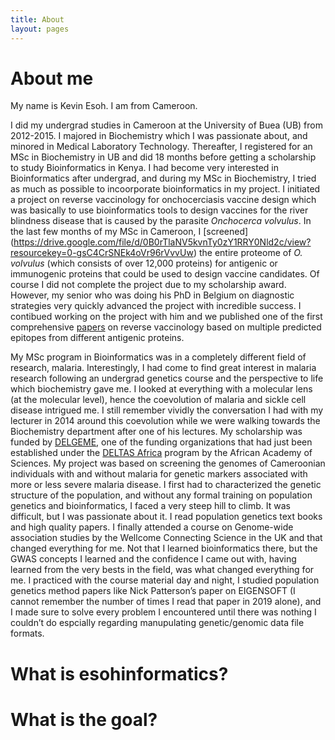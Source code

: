 ```yaml
---
title: About
layout: pages
---
```


About me
========

My name is Kevin Esoh. I am from Cameroon.

I did my undergrad studies in Cameroon at the University of Buea (UB)
from 2012-2015. I majored in Biochemistry which I was passionate about,
and minored in Medical Laboratory Technology. Thereafter, I registered
for an MSc in Biochemistry in UB and did 18 months before getting a
scholarship to study Bioinformatics in Kenya. I had become very
interested in Bioinformatics after undergrad, and during my MSc in
Biochemistry, I tried as much as possible to incoorporate bioinformatics
in my project. I initiated a project on reverse vaccinology for
onchocerciasis vaccine design which was basically to use bioinformatics
tools to design vaccines for the river blindness disease that is caused
by the parasite *Onchocerca volvulus*. In the last few months of my MSc
in Cameroon, I [screened](<a href="https://drive.google.com/file/d/0B0rTlaNV5kvnTy0zY1RRY0Nld2c/view?resourcekey=0-gsC4CrSNEk4oVr96rVvvUw" class="uri">https://drive.google.com/file/d/0B0rTlaNV5kvnTy0zY1RRY0Nld2c/view?resourcekey=0-gsC4CrSNEk4oVr96rVvvUw</a>)
the entire proteome of *O. volvulus* (which consists of over 12,000
proteins) for antigenic or immunogenic proteins that could be used to
design vaccine candidates. Of course I did not complete the project due
to my scholarship award. However, my senior who was doing his PhD in
Belgium on diagnostic strategies very quickly advanced the project with
incredible success. I contibued working on the project with him and we
published one of the first comprehensive
[papers](https://www.nature.com/articles/s41598-019-40833-x) on reverse
vaccinology based on multiple predicted epitopes from different
antigenic proteins.

My MSc program in Bioinformatics was in a completely different field of
research, malaria. Interestingly, I had come to find great interest in
malaria research following an undergrad genetics course and the
perspective to life which biochemistry gave me. I looked at everything
with a molecular lens (at the molecular level), hence the coevolution of
malaria and sickle cell disease intrigued me. I still remember vividly
the conversation I had with my lecturer in 2014 around this coevolution
while we were walking towards the Biochemistry department after one of
his lectures. My scholarship was funded by
[DELGEME](https://www.delgeme.org/), one of the funding organizations
that had just been established under the [DELTAS
Africa](https://www.aasciences.africa/aesa/programmes/developing-excellence-leadership-training-and-science-africa-deltas-africa)
program by the African Academy of Sciences. My project was based on
screening the genomes of Cameroonian individuals with and without
malaria for genetic markers associated with more or less severe malaria
disease. I first had to characterized the genetic structure of the
population, and without any formal training on population genetics and
bioinformatics, I faced a very steep hill to climb. It was difficult,
but I was passionate about it. I read population genetics text books and
high quality papers. I finally attended a course on Genome-wide
association studies by the Wellcome Connecting Science in the UK and
that changed everything for me. Not that I learned bioinformatics there,
but the GWAS concepts I learned and the confidence I came out with,
having learned from the very bests in the field, was what changed
everything for me. I practiced with the course material day and night, I
studied population genetics method papers like Nick Patterson’s paper on
EIGENSOFT (I cannot remember the number of times I read that paper in
2019 alone), and I made sure to solve every problem I encountered until
there was nothing I couldn’t do espcially regarding manupulating
genetic/genomic data file formats.

What is esohinformatics?
========================

What is the goal?
=================

